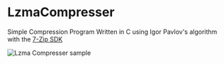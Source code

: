 # LzmaCompresser

Simple Compression Program Written in C using Igor Pavlov's algorithm with the [7-Zip SDK](https://7-zip.org/sdk.html)

![Lzma Compresser sample ](https://i.imgur.com/ErM1nDZ.png)

